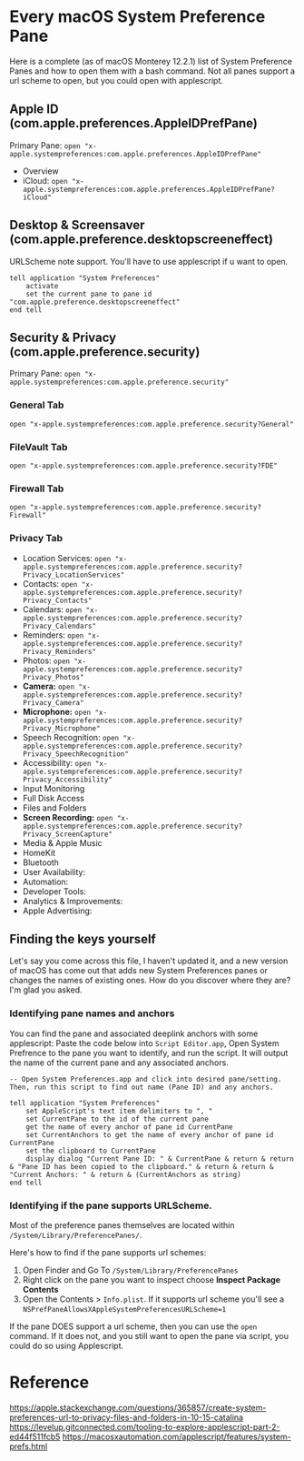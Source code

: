 # Every macOS System Preference Pane

Here is a complete (as of macOS Monterey 12.2.1) list of System Preference Panes and how to open them with a bash command. Not all panes support a url scheme to open, but you could open with applescript.

## Apple ID (com.apple.preferences.AppleIDPrefPane)
Primary Pane: `open "x-apple.systempreferences:com.apple.preferences.AppleIDPrefPane"`
* Overview
* iCloud: `open "x-apple.systempreferences:com.apple.preferences.AppleIDPrefPane?iCloud"`

## Desktop & Screensaver (com.apple.preference.desktopscreeneffect)
URLScheme note support. You'll have to use applescript if u want to open.

```
tell application "System Preferences"
	activate
	set the current pane to pane id "com.apple.preference.desktopscreeneffect"
end tell
```

## Security & Privacy (com.apple.preference.security)
Primary Pane: `open "x-apple.systempreferences:com.apple.preference.security"`

### General Tab
`open "x-apple.systempreferences:com.apple.preference.security?General"`

### FileVault Tab
`open "x-apple.systempreferences:com.apple.preference.security?FDE"`

### Firewall Tab
`open "x-apple.systempreferences:com.apple.preference.security?Firewall"`

### Privacy Tab
* Location Services: `open "x-apple.systempreferences:com.apple.preference.security?Privacy_LocationServices"`
* Contacts: `open "x-apple.systempreferences:com.apple.preference.security?Privacy_Contacts"`
* Calendars: `open "x-apple.systempreferences:com.apple.preference.security?Privacy_Calendars"`
* Reminders: `open "x-apple.systempreferences:com.apple.preference.security?Privacy_Reminders"`
* Photos: `open "x-apple.systempreferences:com.apple.preference.security?Privacy_Photos"`
* **Camera:** `open "x-apple.systempreferences:com.apple.preference.security?Privacy_Camera"`
* **Microphone:** `open "x-apple.systempreferences:com.apple.preference.security?Privacy_Microphone"`
* Speech Recognition: `open "x-apple.systempreferences:com.apple.preference.security?Privacy_SpeechRecognition"`
* Accessibility: `open "x-apple.systempreferences:com.apple.preference.security?Privacy_Accessibility"`
* Input Monitoring
* Full Disk Access
* Files and Folders
* **Screen Recording:** `open "x-apple.systempreferences:com.apple.preference.security?Privacy_ScreenCapture"`
* Media & Apple Music
* HomeKit
* Bluetooth
* User Availability:
* Automation: 
* Developer Tools: 
* Analytics & Improvements:
* Apple Advertising:


## Finding the keys yourself
Let's say you come across this file, I haven't updated it, and a new version of macOS has come out that adds new System Preferences panes or changes the names of existing ones. How do you discover where they are? I'm glad you asked.

### Identifying pane names and anchors
You can find the pane and associated deeplink anchors with some applescript:
Paste the code below into `Script Editor.app`, Open System Prefrence to the pane you want to identify, and run the script. It will output the name of the current pane and any associated anchors.
```
-- Open System Preferences.app and click into desired pane/setting. Then, run this script to find out name (Pane ID) and any anchors.

tell application "System Preferences"
	set AppleScript's text item delimiters to ", "
	set CurrentPane to the id of the current pane
	get the name of every anchor of pane id CurrentPane
	set CurrentAnchors to get the name of every anchor of pane id CurrentPane
	set the clipboard to CurrentPane
	display dialog "Current Pane ID: " & CurrentPane & return & return & "Pane ID has been copied to the clipboard." & return & return & "Current Anchors: " & return & (CurrentAnchors as string)
end tell

```
### Identifying if the pane supports URLScheme.

Most of the preference panes themselves are located within `/System/Library/PreferencePanes/`.

Here's how to find if the pane supports url schemes:
1. Open Finder and Go To `/System/Library/PreferencePanes`
2. Right click on the pane you want to inspect choose **Inspect Package Contents**
3. Open the Contents > `Info.plist`. If it supports url scheme you'll see a `NSPrefPaneAllowsXAppleSystemPreferencesURLScheme=1`

If the pane DOES support a url scheme, then you can use the `open` command. If it does not, and you still want to open the pane via script, you could do so using Applescript.

# Reference
https://apple.stackexchange.com/questions/365857/create-system-preferences-url-to-privacy-files-and-folders-in-10-15-catalina
https://levelup.gitconnected.com/tooling-to-explore-applescript-part-2-ed44f511fcb5
https://macosxautomation.com/applescript/features/system-prefs.html
